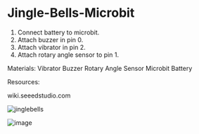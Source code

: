 # Jingle-Bells-Microbit



1. Connect battery to microbit.
2. Attach buzzer in pin 0.
3. Attach vibrator in pin 2.
4. Attach rotary angle sensor to pin 1.


Materials:
Vibrator
Buzzer
Rotary Angle Sensor
Microbit
Battery

Resources:

wiki.seeedstudio.com




![jinglebells](https://user-images.githubusercontent.com/61333117/206769831-27ea8a6b-6175-4304-bf65-b21ed759598b.jpg)




![image](https://user-images.githubusercontent.com/61333117/206774212-d6a5e5ab-9741-42c2-ba1d-9a9c37f79297.png)


